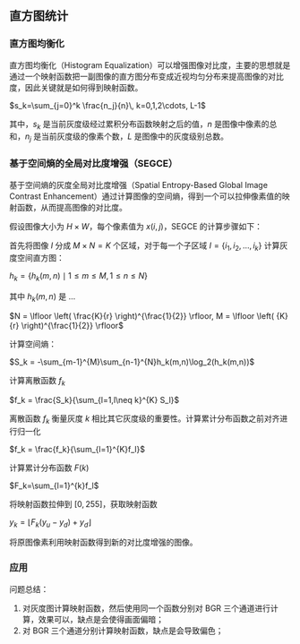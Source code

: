 ## 直方图统计

### 直方图均衡化

直方图均衡化（Histogram Equalization）可以增强图像对比度，主要的思想就是通过一个映射函数把一副图像的直方图分布变成近视均匀分布来提高图像的对比度，因此关键就是如何得到映射函数。

$s_k=\sum_{j=0}^k \frac{n_j}{n}\, k=0,1,2\cdots, L-1$

其中，$s_k$ 是当前灰度级经过累积分布函数映射之后的值，$n$ 是图像中像素的总和，$n_j$ 是当前灰度级的像素个数，$L$ 是图像中的灰度级别总数。

### 基于空间熵的全局对比度增强（SEGCE）

基于空间熵的灰度全局对比度增强（Spatial Entropy-Based Global Image Contrast Enhancement）通过计算图像的空间熵，得到一个可以拉伸像素值的映射函数，从而提高图像的对比度。

假设图像大小为 $H \times W$，每个像素值为 $x(i, j)$，SEGCE 的计算步骤如下：

首先将图像 $I$ 分成 $M \times N = K$ 个区域，对于每一个子区域 $I = \{ i_1, i_2, \dots, i_k \}$ 计算灰度空间直方图：

$h_k = \{ h_k( m, n ) \mid 1 \le m \le M, 1 \le n \le N \}$

其中 $h_k(m, n)$ 是 $\dots$

$N = \lfloor \left( \frac{K}{r} \right)^{\frac{1}{2}} \rfloor, M = \lfloor \left( {K}{r} \right)^{\frac{1}{2}} \rfloor$

计算空间熵：

$S_k = -\sum_{m-1}^{M}\sum_{n-1}^{N}h_k(m,n)\log_2(h_k(m,n))$

计算离散函数 $f_k$

$f_k = \frac{S_k}{\sum_{l=1,l\neq k}^{K} S_l}$

离散函数 $f_k$ 衡量灰度 $k$ 相比其它灰度级的重要性。计算累计分布函数之前对齐进行归一化

$f_k = \frac{f_k}{\sum_{l=1}^{K}f_l}$

计算累计分布函数 $F(k)$

$F_k=\sum_{l=1}^{k}f_l$

将映射函数拉伸到 $[0, 255]$，获取映射函数

$y_k = \lfloor F_k(y_u - y_d) + y_d \rfloor$

将原图像素利用映射函数得到新的对比度增强的图像。

### 应用

问题总结：

1. 对灰度图计算映射函数，然后使用同一个函数分别对 BGR 三个通道进行计算，效果可以，缺点是会使得画面偏暗；
2. 对 BGR 三个通道分别计算映射函数，缺点是会导致偏色；